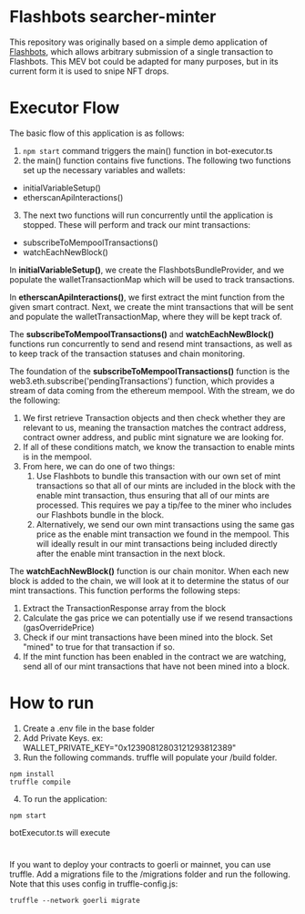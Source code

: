 # Flashbots searcher-minter

This repository was originally based on a simple demo application of [Flashbots](https://docs.flashbots.net), which allows arbitrary submission of a single transaction to Flashbots. This MEV bot could be adapted for many purposes, but in its current form it is used to snipe NFT drops.

# Executor Flow

The basic flow of this application is as follows:
1. `npm start` command triggers the main() function in bot-executor.ts
2. the main() function contains five functions. The following two functions set up the necessary variables and wallets:
- initialVariableSetup()
- etherscanApiInteractions()
3. The next two functions will run concurrently until the application is stopped. These will perform and track our mint transactions:
- subscribeToMempoolTransactions()
- watchEachNewBlock()

In **initialVariableSetup()**, we create the FlashbotsBundleProvider, and we populate the walletTransactionMap which will be used to track transactions.

In **etherscanApiInteractions()**, we first extract the mint function from the given smart contract. Next, we create the mint transactions that will be sent and populate the walletTransactionMap, where they will be kept track of.

The **subscribeToMempoolTransactions()** and **watchEachNewBlock()** functions run concurrently to send and resend mint transactions, as well as to keep track of the transaction statuses and chain monitoring.

The foundation of the **subscribeToMempoolTransactions()** function is the web3.eth.subscribe('pendingTransactions') function, which provides a stream of data coming from the ethereum mempool. With the stream, we do the following:
1. We first retrieve Transaction objects and then check whether they are relevant to us, meaning the transaction matches the contract address, contract owner address, and public mint signature we are looking for.
2. If all of these conditions match, we know the transaction to enable mints is in the mempool.
3. From here, we can do one of two things:
    1. Use Flashbots to bundle this transaction with our own set of mint transactions so that all of our mints are included in the block with the enable mint transaction, thus ensuring that all of our mints are processed. This requires we pay a tip/fee to the miner who includes our Flashbots bundle in the block.
    2. Alternatively, we send our own mint transactions using the same gas price as the enable mint transaction we found in the mempool. This will ideally result in our mint transactions being included directly after the enable mint transaction in the next block.

The **watchEachNewBlock()** function is our chain monitor. When each new block is added to the chain, we will look at it to determine the status of our mint transactions. This function performs the following steps:
1. Extract the TransactionResponse array from the block
2. Calculate the gas price we can potentially use if we resend transactions (gasOverridePrice)
3. Check if our mint transactions have been mined into the block. Set "mined" to true for that transaction if so.
4. If the mint function has been enabled in the contract we are watching, send all of our mint transactions that have not been mined into a block.

# How to run

1. Create a .env file in the base folder
2. Add Private Keys. ex: WALLET_PRIVATE_KEY="0x12390812803121293812389"
3. Run the following commands. truffle will populate your /build folder.
```shell
npm install
truffle compile
```
4. To run the application:
```shell
npm start
```
botExecutor.ts will execute
 
#
 If you want to deploy your contracts to goerli or mainnet, you can use truffle. Add a migrations file to the /migrations folder and run the following. Note that this uses config in truffle-config.js:
 ```
 truffle --network goerli migrate
 ```
